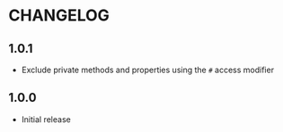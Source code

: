 # CHANGELOG

## 1.0.1

- Exclude private methods and properties using the `#` access modifier

## 1.0.0

- Initial release